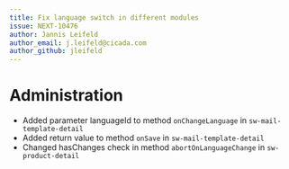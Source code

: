 ```yaml
---
title: Fix language switch in different modules
issue: NEXT-10476
author: Jannis Leifeld
author_email: j.leifeld@cicada.com 
author_github: jleifeld
---
```

# Administration
* Added parameter languageId to method `onChangeLanguage` in `sw-mail-template-detail`
* Added return value to method `onSave` in `sw-mail-template-detail`
* Changed hasChanges check in method `abortOnLanguageChange` in `sw-product-detail`
